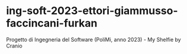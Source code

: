 # ing-soft-2023-ettori-giammusso-faccincani-furkan
Progetto di Ingegneria del Software (PoliMi, anno 2023) - My Shelfie by Cranio
